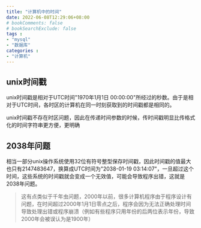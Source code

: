 ```yaml
---
title: "计算机中的时间"
date: 2022-06-08T12:29:06+08:00
# bookComments: false
# bookSearchExclude: false
tags : 
- "mysql"
- "数据库"
categories : 
- "计算机"
---
```


## unix时间戳

unix时间戳是相对于UTC时间"1970年1月1日 00:00:00"所经过的秒数。由于是相对于UTC时间，各时区的计算机在同一时刻获取到的时间戳都是相同的。

unix时间戳不存在时区问题，因此在传递时间参数的时候，传时间戳明显比传格式化的时间字符串更方便，更明确

## 2038年问题

相当一部分unix操作系统使用32位有符号整型保存时间戳，因此时间戳的值最大也只有2147483647，换算成UTC时间为"2038-01-19 03:14:07"，一旦超过这个时间，这些系统的时间戳就会变成一个无效值，可能会导致程序出错，这就是2038年问题。

>这有点类似于千年虫问题，2000年以前，很多计算机程序由于程序设计有问题，在时间超过2000年1月1日零点之后，程序会因为无法正确处理时间导致处理出错或程序崩溃（例如有些程序只用年份的后两位表示年份，导致2000年会被误认为是1900年）
